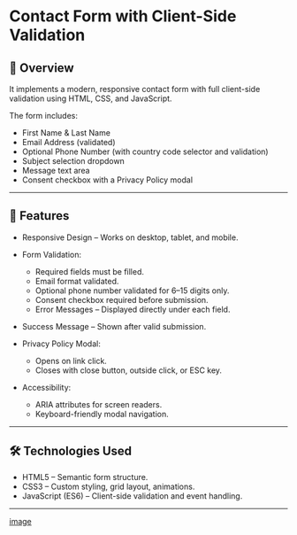 # Contact Form with Client-Side Validation

## 📌 Overview 
It implements a modern, responsive contact form with full client-side validation using HTML, CSS, and JavaScript.

The form includes:
- First Name & Last Name
- Email Address (validated)
- Optional Phone Number (with country code selector and validation)
- Subject selection dropdown
- Message text area
- Consent checkbox with a Privacy Policy modal

---

## 🎯 Features
- Responsive Design – Works on desktop, tablet, and mobile.
  
- Form Validation:
  - Required fields must be filled.
  - Email format validated.
  - Optional phone number validated for 6–15 digits only.
  - Consent checkbox required before submission.
  - Error Messages – Displayed directly under each field.
- Success Message – Shown after valid submission.
  
- Privacy Policy Modal:
  - Opens on link click.
  - Closes with close button, outside click, or ESC key.
- Accessibility:
  - ARIA attributes for screen readers.
  - Keyboard-friendly modal navigation.

---
## 🛠️ Technologies Used
- HTML5 – Semantic form structure.
- CSS3 – Custom styling, grid layout, animations.
- JavaScript (ES6) – Client-side validation and event handling.

---

[image](https://github.com/Deepak172003/Task-6/blob/9b384bc03e68a30b64dcbc8743bba843d885d6ce/Screenshot%20(83).png)


